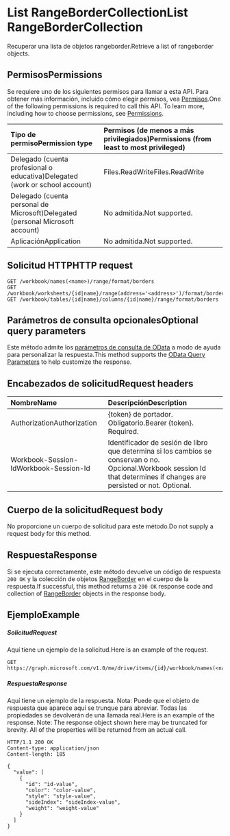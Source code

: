 # <a name="list-rangebordercollection"></a><span data-ttu-id="f44e5-101">List RangeBorderCollection</span><span class="sxs-lookup"><span data-stu-id="f44e5-101">List RangeBorderCollection</span></span>

<span data-ttu-id="f44e5-102">Recuperar una lista de objetos rangeborder.</span><span class="sxs-lookup"><span data-stu-id="f44e5-102">Retrieve a list of rangeborder objects.</span></span>
## <a name="permissions"></a><span data-ttu-id="f44e5-103">Permisos</span><span class="sxs-lookup"><span data-stu-id="f44e5-103">Permissions</span></span>
<span data-ttu-id="f44e5-p101">Se requiere uno de los siguientes permisos para llamar a esta API. Para obtener más información, incluido cómo elegir permisos, vea [Permisos](../../../concepts/permissions_reference.md).</span><span class="sxs-lookup"><span data-stu-id="f44e5-p101">One of the following permissions is required to call this API. To learn more, including how to choose permissions, see [Permissions](../../../concepts/permissions_reference.md).</span></span>

|<span data-ttu-id="f44e5-106">Tipo de permiso</span><span class="sxs-lookup"><span data-stu-id="f44e5-106">Permission type</span></span>      | <span data-ttu-id="f44e5-107">Permisos (de menos a más privilegiados)</span><span class="sxs-lookup"><span data-stu-id="f44e5-107">Permissions (from least to most privileged)</span></span>              |
|:--------------------|:---------------------------------------------------------|
|<span data-ttu-id="f44e5-108">Delegado (cuenta profesional o educativa)</span><span class="sxs-lookup"><span data-stu-id="f44e5-108">Delegated (work or school account)</span></span> | <span data-ttu-id="f44e5-109">Files.ReadWrite</span><span class="sxs-lookup"><span data-stu-id="f44e5-109">Files.ReadWrite</span></span>    |
|<span data-ttu-id="f44e5-110">Delegado (cuenta personal de Microsoft)</span><span class="sxs-lookup"><span data-stu-id="f44e5-110">Delegated (personal Microsoft account)</span></span> | <span data-ttu-id="f44e5-111">No admitida.</span><span class="sxs-lookup"><span data-stu-id="f44e5-111">Not supported.</span></span>    |
|<span data-ttu-id="f44e5-112">Aplicación</span><span class="sxs-lookup"><span data-stu-id="f44e5-112">Application</span></span> | <span data-ttu-id="f44e5-113">No admitida.</span><span class="sxs-lookup"><span data-stu-id="f44e5-113">Not supported.</span></span> |

## <a name="http-request"></a><span data-ttu-id="f44e5-114">Solicitud HTTP</span><span class="sxs-lookup"><span data-stu-id="f44e5-114">HTTP request</span></span>
<!-- { "blockType": "ignored" } -->
```http
GET /workbook/names(<name>)/range/format/borders
GET /workbook/worksheets/{id|name}/range(address='<address>')/format/borders
GET /workbook/tables/{id|name}/columns/{id|name}/range/format/borders
```
## <a name="optional-query-parameters"></a><span data-ttu-id="f44e5-115">Parámetros de consulta opcionales</span><span class="sxs-lookup"><span data-stu-id="f44e5-115">Optional query parameters</span></span>
<span data-ttu-id="f44e5-116">Este método admite los [parámetros de consulta de OData](http://developer.microsoft.com/en-us/graph/docs/overview/query_parameters) a modo de ayuda para personalizar la respuesta.</span><span class="sxs-lookup"><span data-stu-id="f44e5-116">This method supports the [OData Query Parameters](http://developer.microsoft.com/en-us/graph/docs/overview/query_parameters) to help customize the response.</span></span>

## <a name="request-headers"></a><span data-ttu-id="f44e5-117">Encabezados de solicitud</span><span class="sxs-lookup"><span data-stu-id="f44e5-117">Request headers</span></span>
| <span data-ttu-id="f44e5-118">Nombre</span><span class="sxs-lookup"><span data-stu-id="f44e5-118">Name</span></span>      |<span data-ttu-id="f44e5-119">Descripción</span><span class="sxs-lookup"><span data-stu-id="f44e5-119">Description</span></span>|
|:----------|:----------|
| <span data-ttu-id="f44e5-120">Authorization</span><span class="sxs-lookup"><span data-stu-id="f44e5-120">Authorization</span></span>  | <span data-ttu-id="f44e5-p102">{token} de portador. Obligatorio.</span><span class="sxs-lookup"><span data-stu-id="f44e5-p102">Bearer {token}. Required.</span></span> |
| <span data-ttu-id="f44e5-123">Workbook-Session-Id</span><span class="sxs-lookup"><span data-stu-id="f44e5-123">Workbook-Session-Id</span></span>  | <span data-ttu-id="f44e5-p103">Identificador de sesión de libro que determina si los cambios se conservan o no. Opcional.</span><span class="sxs-lookup"><span data-stu-id="f44e5-p103">Workbook session Id that determines if changes are persisted or not. Optional.</span></span>|

## <a name="request-body"></a><span data-ttu-id="f44e5-126">Cuerpo de la solicitud</span><span class="sxs-lookup"><span data-stu-id="f44e5-126">Request body</span></span>
<span data-ttu-id="f44e5-127">No proporcione un cuerpo de solicitud para este método.</span><span class="sxs-lookup"><span data-stu-id="f44e5-127">Do not supply a request body for this method.</span></span>

## <a name="response"></a><span data-ttu-id="f44e5-128">Respuesta</span><span class="sxs-lookup"><span data-stu-id="f44e5-128">Response</span></span>

<span data-ttu-id="f44e5-129">Si se ejecuta correctamente, este método devuelve un código de respuesta `200 OK` y la colección de objetos [RangeBorder](../resources/rangeborder.md) en el cuerpo de la respuesta.</span><span class="sxs-lookup"><span data-stu-id="f44e5-129">If successful, this method returns a `200 OK` response code and collection of [RangeBorder](../resources/rangeborder.md) objects in the response body.</span></span>
## <a name="example"></a><span data-ttu-id="f44e5-130">Ejemplo</span><span class="sxs-lookup"><span data-stu-id="f44e5-130">Example</span></span>
##### <a name="request"></a><span data-ttu-id="f44e5-131">Solicitud</span><span class="sxs-lookup"><span data-stu-id="f44e5-131">Request</span></span>
<span data-ttu-id="f44e5-132">Aquí tiene un ejemplo de la solicitud.</span><span class="sxs-lookup"><span data-stu-id="f44e5-132">Here is an example of the request.</span></span>
<!-- {
  "blockType": "request",
  "name": "get_rangebordercollection"
}-->
```http
GET https://graph.microsoft.com/v1.0/me/drive/items/{id}/workbook/names(<name>)/range/format/borders
```
##### <a name="response"></a><span data-ttu-id="f44e5-133">Respuesta</span><span class="sxs-lookup"><span data-stu-id="f44e5-133">Response</span></span>
<span data-ttu-id="f44e5-p104">Aquí tiene un ejemplo de la respuesta. Nota: Puede que el objeto de respuesta que aparece aquí se trunque para abreviar. Todas las propiedades se devolverán de una llamada real.</span><span class="sxs-lookup"><span data-stu-id="f44e5-p104">Here is an example of the response. Note: The response object shown here may be truncated for brevity. All of the properties will be returned from an actual call.</span></span>
<!-- {
  "blockType": "response",
  "truncated": true,
  "@odata.type": "microsoft.graph.rangeBorder",
  "isCollection": true
} -->
```http
HTTP/1.1 200 OK
Content-type: application/json
Content-length: 185

{
  "value": [
    {
      "id": "id-value",
      "color": "color-value",
      "style": "style-value",
      "sideIndex": "sideIndex-value",
      "weight": "weight-value"
    }
  ]
}
```

<!-- uuid: 8fcb5dbc-d5aa-4681-8e31-b001d5168d79
2015-10-25 14:57:30 UTC -->
<!-- {
  "type": "#page.annotation",
  "description": "List RangeBorderCollection",
  "keywords": "",
  "section": "documentation",
  "tocPath": ""
}-->